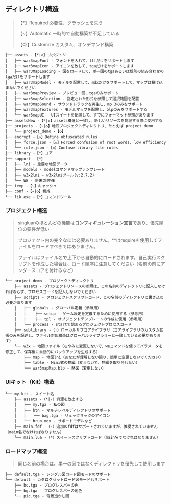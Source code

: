 ## ディレクトリ構造

> 【*】Required 必要性、クラッシュを失う
>
> 【~】Automatic 一時的で自動構築が不足している
>
> 【◇】Customize カスタム、オンデマンド構築

```
├── assets -【*|◇】リポジトリ
│   ├── war3mapFont - フォントを入れて、ttfだけをサポートします
│   ├── war3mapIcon - アイコンを放して、tgaだけをサポートします
│   ├── war3MapLoading - 図をロードして、単一図のtgaあるいは規則の組み合わせのtgaだけをサポートします
│   ├── war3mapModel - モデルを配置して、mdxだけをサポートして、マップは投げ込まないでください
│   ├── war3mapPreview - プレビュー図、tgaのみサポート
│   ├── war3mapSelection - 指定された形式を参照して選択範囲を配置
│   ├── war3mapSound - サウンドトラックを再生し、mp 3のみをサポート
│   ├── war3mapTextures - モデルマップを配置し、blpのみをサポートする
│   └── war3mapUI - UIスイートを配置して、すでにフォーマット参照があります
├── assetsNew -【*|◇】assets構造と一致し、新しいリソースを処理する際に使用する
├── projects -【~|◇】地図プロジェクトディレクトリ、たとえば project_demo
│   └── project_demo -【◇】
├── encrypt -【◇】Define obfuscated rules
│   ├── force.json -【◇】Forced confusion of root words, low efficiency
│   └── rule.json -【◇】Confuse library file rules
├── library -【*】コア
├── support -【*】
│   ├── lni - 重要な地図データ
│   ├── models - modelコマンドマップテンプレート
│   ├── w3x2lni - w3x2lniツール(v:2.7.2)
│   └── WE - 新末の弟WE
├── temp -【~】キャッシュ
├── conf -【~|◇】構成
└── lik.exe -【*】コマンドツール
```

### プロジェクト構造

> singluarのほとんどの機能は**コンフィギュレーション宣言**であり、優先順位の要件が低い
>
> プロジェクト内の完全な**に**は必要ありません。**はrequireを使用してファイルをロードすべきではありません。
>
> ファイルはファイル名**で上下**から自動的にロードされます。自己実行スクリプトを作成した場合は、ロード順序に注意してください（名前の前にアンダースコアを付けるなど）

```
└── project_demo - プロジェクトディレクトリ
    ├── assets - プロジェクトリソースの参照は、この名前のディレクトリに記入しなければならず、プロセスコードを記入しないでください
    ├── scripts - プロジェクトスクリプトコード、この名前のディレクトリに書き込む必要があります
    │   ├── globals - グローバル定義（参照用）
    │   │    ├── setup - ゲーム設定を定義するために使用する（参考用）
    │   │    ├── tpl - オブジェクトテンプレートの作成に使用（参考用）
    │   └── process - startで始まるプロジェクトプロセスコード
    ├── sublibrary -（·）ローカルサブコアライブラリ（コアライブラリのカスタム拡張のみを記述し、ファイル対応構造はグローバルライブラリーと一致している必要があります）
    └── w3x - 地図ファイル（むやみに変更しないで、weコマンドを使ってパラメータを修正して、保存後に自動的にバックアップを生成する）
        ├── map - 地図lni（あなたが理解しない限り、簡単に変更しないでください）
        ├── table - Mini式の物編（変えないで、物編を取り合わない）
        └── war3mapMap.blp - 略図（変更しない）
```

### UIキット（Kit）構造

```
└── my_kit - スイート名
    ├── assets -（*|·）資源を放出する
    │   ├── my.tga - 私の図
    │   ├── btn - マルチレベルディレクトリのサポート
    │   │   └── bag.tga - リュックサックのアイコン
    │   └── brun.mdx - サポートモデルなど
    ├── main.fdf -（·）追加のfdfはサポートされていますが、推奨されていません（main名でなければなりません）
    └── main.lua -（*）スイートスクリプトコード（main名でなければなりません）
```

### ロードマップ構造

> 同じ名前の場合は、単一の図ではなくディレクトリを優先して使用します

```
├── default.tga - シングル図ロード図モードのサポート
└── default - カタログセットロード図モードもサポート
    ├── bc.tga - プログレスバーの色
    ├── bg.tga - プログレスバーの地色
    └── pic.tga - 背景透かし図
```
